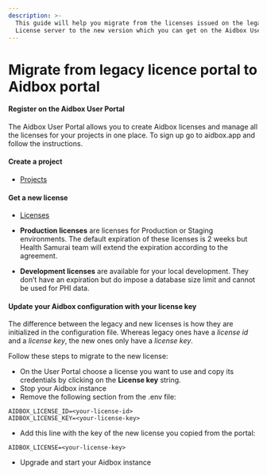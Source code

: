 ```yaml
---
description: >-
  This guide will help you migrate from the licenses issued on the legacy
  License server to the new version which you can get on the Aidbox User Portal.
---
```


# Migrate from legacy licence portal to Aidbox portal

#### Register on the Aidbox User Portal

The Aidbox User Portal allows you to create Aidbox licenses and manage all the licenses for your projects in one place. To sign up go to aidbox.app and follow the instructions.

#### Create a project

* [Projects](../../overview/aidbox-user-portal/projects.md)

#### Get a new license

* [Licenses](../../overview/aidbox-user-portal/licenses.md)

* **Production licenses** are licenses for Production or Staging environments. The default expiration of these licenses is 2 weeks but Health Samurai team will extend the expiration according to the agreement.
* **Development licenses** are available for your local development. They don’t have an expiration but do impose a database size limit and cannot be used for PHI data.&#x20;

#### Update your Aidbox configuration with your license key

The difference between the legacy and new licenses is how they are initialized in the configuration file. Whereas legacy ones have a _license id_ and a _license key_, the new ones only have a _license key_.

Follow these steps to migrate to the new license:

* On the User Portal choose a license you want to use and copy its credentials by clicking on the **License key** string.
* Stop your Aidbox instance
* Remove the following section from the .env file:

```shell
AIDBOX_LICENSE_ID=<your-license-id>
AIDBOX_LICENSE_KEY=<your-license-key>
```

* Add this line with the key of the new license you copied from the portal:

```shell
AIDBOX_LICENSE=<your-license-key>
```

* Upgrade and start your Aidbox instance
